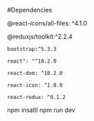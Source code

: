 #Dependencies
  
  @react-icons/all-files: ^4.1.0
  
  @reduxjs/toolkit:^2.2.4
  
    bootstrap:^5.3.3
    
    react": "^18.2.0
    
    react-dom: ^18.2.0
    
    react-icon: ^1.0.0
    
    react-redux: ^9.1.2

npm insatll
npm run dev
